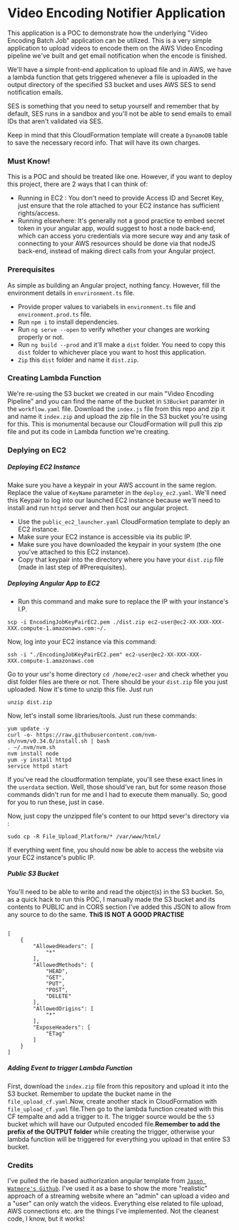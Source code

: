 # Video Encoding Notifier Application
This application is a POC to demonstrate how the underlying "Video Encoding Batch Job" application can be utilized. This is a very simple application to upload videos to encode them on the AWS Video Encoding pipeline we've built and get email notification when the encode is finished.

We'll have a simple front-end application to upload file and in AWS, we have a lambda function that gets triggered whenever a file is uploaded in the output directory of the specified S3 bucket and uses AWS SES to send notification emails.

SES is something that you need to setup yourself and remember that by default, SES runs in a sandbox and you'll not be able to send emails to email IDs that aren't validated via SES.

Keep in mind that this CloudFormation template will create a `DynamoDB` table to save the necessary record info. That will have its own charges.

### Must Know!
This is a POC and should be treated like one. However, if you want to deploy this project, there are 2 ways that I can think of:
- Running in EC2 : You don't need to provide Access ID and Secret Key, just ensure that the role attached to your EC2 instance has sufficient rights/access.
- Running elsewhere: It's generally not a good practice to embed secret token in your angular app, would suggest to host a node back-end, which can access yoru credentials via more secure way and any task of connecting to your AWS resources should be done via that nodeJS back-end, instead of making direct calls from your Angular project.

### Prerequisites
As simple as building an Angular project, nothing fancy. However, fill the environment details in `envrironment.ts` file.
- Provide proper values to variabels in `environment.ts` file and `environment.prod.ts` file.
- Run `npm i` to install dependencies.
- Run `ng serve --open` to verify whether your changes are working properly or not.
- Run `ng build --prod` and it'll make a `dist` folder. You need to copy this `dist` folder to whichever place you want to host this application.
- `Zip` this `dist` folder and name it `dist.zip`.

### Creating Lambda Function
We're re-using the S3 bucket we created in our main "Video Encoding Pipeline" and you can find the name of the bucket in `S3Bucket` paramter in the `workflow.yaml` file. Download the `index.js` file from this repo and zip it and name it `index.zip` and upload the zip file in the S3 bucket you're using for this. This is monumental because our CloudFormation will pull this zip file and put its code in Lambda function we're creating.

### Deplying on EC2
##### Deploying EC2 Instance
Make sure you have a keypair in your AWS account in the same region. Replace the value of `KeyName` parameter in the `deploy_ec2.yaml`. We'll need this Keypair to log into our launched EC2 instance because we'll need to install and run `httpd` server and then host our angular project.
- Use the `public_ec2_launcher.yaml` CloudFormation template to deply an EC2 instance.
- Make sure your EC2 instance is accessible via its public IP.
- Make sure you have downloaded the keypair in your system (the one you've attached to this EC2 instance).
- Copy that keypair into the directory where you have your `dist.zip` file (made in last step of #Prerequisites).

##### Deploying Angular App to EC2
- Run this command and make sure to replace the IP with your instance's I.P.
```
scp -i EncodingJobKeyPairEC2.pem ./dist.zip ec2-user@ec2-XX-XXX-XXX-XXX.compute-1.amazonaws.com:~/.
```

Now, log into your EC2 instance via this command:
```
ssh -i "./EncodingJobKeyPairEC2.pem" ec2-user@ec2-XX-XXX-XXX-XXX.compute-1.amazonaws.com
```
Go to your usr's home directory `cd /home/ec2-user` and check whether you dist folder files are there or not. There should be your `dist.zip` file you just uploaded. Now it's time to unzip this file. Just run
```
unzip dist.zip
```
Now, let's install some libraries/tools. Just run these commands:
```
yum update -y
curl -o- https://raw.githubusercontent.com/nvm-sh/nvm/v0.34.0/install.sh | bash
. ~/.nvm/nvm.sh
nvm install node
yum -y install httpd
service httpd start
```

If you've read the cloudformation template, you'll see these exact lines in the `userdata` section. Well, those should've ran, but for some reason those commands didn't run for me and I had to execute them manually. So, good for you to run these, just in case.

Now, just copy the unzipped file's content to our httpd sever's directory via :
```
sudo cp -R File_Upload_Platform/* /var/www/html/
```

If everything went fine, you should now be able to access the website via your EC2 instance's public IP.

##### Public S3 Bucket
You'll need to be able to write and read the object(s) in the S3 bucket. So, as a quick hack to run this POC, I manually made the S3 bucket and its contents to PUBLIC and in CORS section I've added this JSON to allow from any source to do the same.
**ThiS IS NOT A GOOD PRACTISE**
````

[
    {
        "AllowedHeaders": [
            "*"
        ],
        "AllowedMethods": [
            "HEAD",
            "GET",
            "PUT",
            "POST",
            "DELETE"
        ],
        "AllowedOrigins": [
            "*"
        ],
        "ExposeHeaders": [
            "ETag"
        ]
    }
]

````

##### Adding Event to trigger Lambda Function
First, download the `index.zip` file from this repository and upload it into the S3 bucket. Remember to update the bucket name in the `file_upload_cf.yaml`.Now, create another stack in CloudFormation with `file_upload_cf.yaml` file.Then go to the lambda function created with this CF tempalte and add a trigger to it. The trigger source would be the `S3` bucket which will have our Outputed encoded file.**Remember to add the prefix of the OUTPUT folder** while creating the trigger, otherwise your lambda function will be triggered for everything you upload in that entire S3 bucket.

### Credits
I've pulled the rle based authorization angular template from [`Jason Watmore's Github`](https://github.com/cornflourblue/angular-10-role-based-authorization-example). I've used it as a base to show the more "realistic" approach of a streaming website where an "admin" can upload a video and a "user" can only watch the videos. Everything else related to file upload, AWS connections etc. are the things I've implemented. Not the cleanest code, I know, but it works!